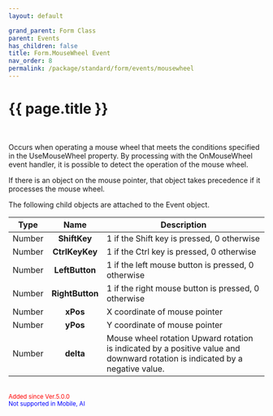 ```yaml
---
layout: default

grand_parent: Form Class
parent: Events
has_children: false
title: Form.MouseWheel Event
nav_order: 8
permalink: /package/standard/form/events/mousewheel
---
```

# {{ page.title }}


<br>

Occurs when operating a mouse wheel that meets the conditions specified in the UseMouseWheel property. By processing with the OnMouseWheel event handler, it is possible to detect the operation of the mouse wheel.

If there is an object on the mouse pointer, that object takes precedence if it processes the mouse wheel.


The following child objects are attached to the Event object.

|  Type  |       Name      | Description                                                                                                                   |
|:------:|:---------------:|-------------------------------------------------------------------------------------------------------------------------------|
| Number |   **ShiftKey**  | 1 if the Shift key is pressed, 0 otherwise                                                                                    |
| Number |  **CtrlKeyKey** | 1 if the Ctrl key is pressed, 0 otherwise                                                                                     |
| Number |  **LeftButton** | 1 if the left mouse button is pressed, 0 otherwise                                                                            |
| Number | **RightButton** | 1 if the right mouse button is pressed, 0 otherwise                                                                           |
| Number |     **xPos**    | X coordinate of mouse pointer                                                                                                 |
| Number |     **yPos**    | Y coordinate of mouse pointer                                                                                                 |
| Number |    **delta**    | Mouse wheel rotation Upward rotation is indicated by a positive value and downward rotation is indicated by a negative value. |



<br><small><span style="color:red">Added since Ver.5.0.0</span></small>
<br><small><span style="color:blue">Not supported in Mobile, AI</span></small>






























